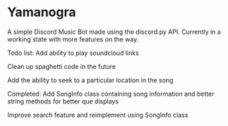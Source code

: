 # Yamanogra

A simple Discord Music Bot made using the discord.py API. Currently in a working state with more features on the way.

Todo list:
  Add ability to play soundcloud links
  
  Clean up spaghetti code in the future

  Add the ability to seek to a particular location in the song

Completed:
  Add SongInfo class containing song information and better string methods for better que displays

  Improve search feature and reimplement using SongInfo class
